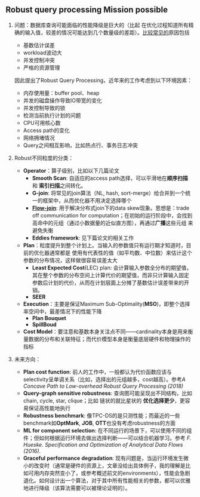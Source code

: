 ## Robust query processing Mission possible

1. 问题：数据库查询可能面临的性能降级是巨大的（比起 在优化过程知道所有精确的输入值，较差的情况可能达到几个数量级的差距）。[比较常见的](https://www.dagstuhl.de/en/program/calendar/semhp/?semnr=10381)原因包括

   - 基数估计误差
   - workload波动大
   - 并发控制冲突
   - 严格的资源管理

   因此提出了Robust Query Processing，近年来的工作考虑到以下环境因素：

   - 内存使用量：buffer pool、heap
   - 并发的磁盘操作导致IO带宽的变化
   - 并发控制导致的锁
   - 检测当前执行计划的问题
   - CPU可用核心数
   - Access path的变化
   - 网络拥堵情况
   - Query之间相互影响，比如热点行、事务日志冲突

2. Robust不同粒度的分类：
   - **Operator**：算子级别，比如以下几篇论文
     - **Smooth Scan**: 自适应的access path选择，可以平滑地在**顺序扫描** 和 **索引扫描**之间转化。
     - **G-join**: 将常见的join算法（NL, hash, sort-merge）给合并到一个统一的框架中，从而优化器不用决定选择哪个
     - **[Flow-join](https://github.com/F-ca7/Advanced-Database-Systems-Learning/blob/master/paper%20reading/robust%20query/Flow-join.md)**: 用于解决分布式join下的data skew现象。思想是：trade off communication for computation；在初始的运行阶段中，会找到高命中的元组（通过小数据量的近似直方图），再通过**广播**这些元组 来避免失衡
     - **Eddies framework**: 见下篇论文的相关工作
   - **Plan**：粒度提升到整个计划上。当输入的参数值只有运行期才知道时，目前的优化器通常都是 使用有代表性的值（如平均数、中位数）来估计这个参数的分布情况，这样做很容易误差太大
     - **Least Expected Cost**(LEC) plan: 会计算输入参数全分布的期望值，其在整个参数的分布空间上计算代价的期望值，而非只计算输入固定参数后计划的代价，从而在计划层面上分摊了基数估计误差带来的开销。
     - **SEER**
   - **Execution**：主要是保证Maximum Sub-Optimality(**MSO**)，即整个选择率空间中，最差情况下的性能下降
     - **Plan Bouquet**
     - **SpillBoud**
   - **Cost Model**：要注意和基数本身关注点不同——cardinality本身是用来衡量数据的分布和关联特征；而代价模型本身是衡量底层硬件和物理操作的指标

3. 未来方向：
   - **Plan cost function**: 前人的工作中，一般都认为代价函数应该与selectivity呈单调关系（比如，选择出的元组越多，cost越高）。参考*A Concave Path to Low-overhead Robust Query Processing (2018)*
   - **Query-graph sensitive robustness**: 查询图可能呈现出不同结构，比如chain, cycle, star, clique；比如 链状的就比星状的 **优化选择更少**，更容易保证高性能地执行
   - **Robustness benchmark**: 像TPC-DS的是只测性能；而最近的一些benchmark如**OptMark**, **JOB**, **OTT**也没有考虑robustness的方面
   - **ML for component selection**: 在不同运行的场景下，可以使用不同的组件；但如何根据运行环境去做出选择判断——可以结合机器学习。参考 *F. Hueske. Specification and Optimization of Analytical Data Flows (2016)*.
   - **Graceful** **performance** **degradation**: 现有问题是，当运行环境发生微小的改变时（通常是硬件的资源上，文章没给出具体例子，我的理解是比如可用内存突然变小了，或参考概述前文的environments），性能会急剧退化。如何设计出一个算法，对于其中所有性能相关的参数，都可以优雅地进行降级（该算法需要可以被理论证明的）。